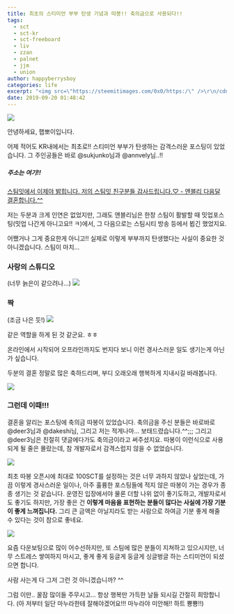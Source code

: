 ```yaml
---
title: 최초의 스티미언 부부 탄생 기념과 따봉!! 축의금으로 사용되다!!
tags:
  - sct
  - sct-kr
  - sct-freeboard
  - liv
  - zzan
  - palnet
  - jjm
  - union
author: happyberrysboy
categories: life
excerpt: "<img src=\"https://steemitimages.com/0x0/https:/\" />\r\n/cdn.steemitimages.com/DQmeVyCnkva2SjkjT5mk9XPo2BJzbK7szFE1pDqqAHrSBsC/WHALE_TITLE_COLORED_LOW.jpg)  안녕하세요, 햅뽀이입니다.  어제 적어도 KR내에서는 최초로!! 스티미언 부부가 탄생하는 감격스러운 포스팅이 있었습니다. 그 주인공들은 바로 @sukjunko님과 @annvely....."
date: 2019-09-20 01:48:42
---
```


![](https://steemitimages.com/0x0/https://cdn.steemitimages.com/DQmeVyCnkva2SjkjT5mk9XPo2BJzbK7szFE1pDqqAHrSBsC/WHALE_TITLE_COLORED_LOW.jpg)

안녕하세요, 햅뽀이입니다.

어제 적어도 KR내에서는 최초로!! 스티미언 부부가 탄생하는 감격스러운 포스팅이 있었습니다. 그 주인공들은 바로 @sukjunko님과 @annvely님..!!

##### 주소는 여기!!
[스팀잇에서 이제야 밝힙니다. 저의 스팀잇 친구분들 감사드립니다.♡ - 앤블리 다음달 결혼합니다.^^](/@annvely/55rvwt)

저는 두분과 크게 인연은 없었지만, 그래도 앤블리님은 한창 스팀이 활발할 때 밋업포스팅(밋업 나간게 아니고요!! ㅋ)에서, 그 다음으로는 스팀시티 방송 등에서 뵙긴 했었지요. 

어쨌거나 그게 중요한게 아니고!! 실제로 이렇게 부부까지 탄생했다는 사실이 중요한 것 아니겠습니다. 스팀이 마치...

### 사랑의 스튜디오
(너무 늙은이 같으려나...)
![](https://cdn.steemitimages.com/DQmTRXWmxzC2k3wUGonKxYyxyRtjPMacxbhyey1GWzP9nik/image.png)

### 짝
(조금 나은 듯!)
![](https://cdn.steemitimages.com/DQmeV5RGg9kcZqmJUKgxtEBniFTqgUzwuMCd6Qq9wqr3MVi/image.png)

같은 역할을 하게 된 것 같군요. ㅎㅎ

온라인에서 시작되어 오프라인까지도 번지다 보니 이런 경사스러운 일도 생기는게 아닌가 싶습니다.

두분의 결혼 정말로 많은 축하드리며, 부디 오래오래 행복하게 지내시길 바래봅니다.

![](https://cdn.steemitimages.com/DQmQ3xqGjiFzYsFppbDaA21Y48BV4QDj85Q2sBnfHZuXLgz/％EA％B5％AC％EB％B6％84％EC％84％A0_％EB％AC％BC％EB％B0％A9％EC％9A％B8.png)

### 그런데 이때!!!

결혼을 알리는 포스팅에 축의금 따봉이 있었습니다.
축의금을 주신 분들은 바로바로 @deer3님과 @dakeshi님, 그리고 저는 적게나마... 보태드렸습니다.^^;;;
그리고 @deer3님은 친절히 댓글에다가도 축의금이라고 써주셨지요. 따봉이 이런식으로 사용되게 될 줄은 몰랐는데, 참 개발자로서 감격스럽지 않을 수 없었습니다. 


![](https://cdn.steemitimages.com/DQmcSoM1xdYBMqYzwBnPSyDg9gMC8yfH3xn8sgY4q62WC4V/image.png)

최초 따봉 오픈시에 최대로 100SCT를 설정하는 것은 너무 과하지 않았나 싶었는데, 가끔 이렇게 경사스러운 일이나, 아주 훌륭한 포스팅들에 적지 않은 따봉이 가는 경우가 종종 생기는 것 같습니다. 운영진 입장에서야 물론 더할 나위 없이 좋기도하고, 개발자로서도 좋기도 하지만, 가장 좋은 건 **이렇게 마음을 표현하는 분들이 많다는 사실에 가장 기분이 좋게 느껴집니다.**  그리 큰 금액은 아닐지라도 받는 사람으로 하여금 기분 좋게 해줄 수 있다는 것이 참으로 좋네요.

![](https://cdn.steemitimages.com/DQmQ3xqGjiFzYsFppbDaA21Y48BV4QDj85Q2sBnfHZuXLgz/％EA％B5％AC％EB％B6％84％EC％84％A0_％EB％AC％BC％EB％B0％A9％EC％9A％B8.png)


요즘 다운보팅으로 많이 어수선하지만, 또 스팀에 많은 분들이 지쳐하고 있으시지만, 너무 스트레스 쌓여하지 마시고, 좋게 좋게 둥글게 둥글게 싱글벙글 하는 스티미언이 되셨으면 합니다.

사람 사는게 다 그저 그런 것 아니겠습니까? ^^

그럼 이만.. 꿀잠 많이들 주무시고... 항상 행복만 가득한 날들 되시길 간절히 희망합니다.
(아 저부터 일단 마누라한테 잘해야겠어요!!! 마누라야 미안해!! 하트 뿅뿅!!)